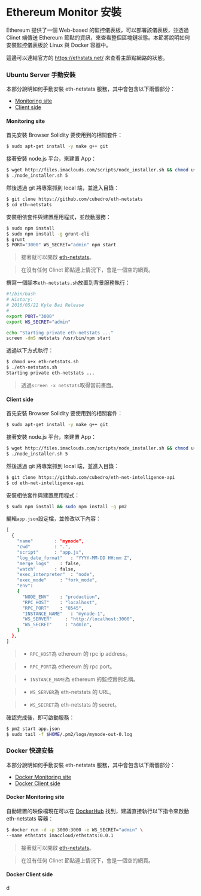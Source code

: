 # Ethereum Monitor 安裝
Ethereum 提供了一個 Web-based 的監控儀表板，可以部署該儀表板，並透過 Clinet 端傳送 Ethereum 節點的資訊，來查看整個區塊鏈狀態。本節將說明如何安裝監控儀表板於 Linux 與 Docker 容器中。

這邊可以連結官方的 https://ethstats.net/ 來查看主節點網路的狀態。

###  Ubuntu Server 手動安裝
本部分說明如何手動安裝 eth-netstats 服務，其中會包含以下兩個部分：

- [Monitoring site](#monitoring-site)
- [Client side](#client-side)

#### Monitoring site
首先安裝 Browser Solidity 要使用到的相關套件：
```sh
$ sudo apt-get install -y make g++ git
```

接著安裝 node.js 平台，來建置 App：
```sh
$ wget http://files.imaclouds.com/scripts/node_installer.sh && chmod u+x node_installer.sh
$ ./node_installer.sh 5
```

然後透過 git 將專案抓到 local 端，並進入目錄：
```sh
$ git clone https://github.com/cubedro/eth-netstats
$ cd eth-netstats
```

安裝相依套件與建置應用程式，並啟動服務：
```sh
$ sudo npm install
$ sudo npm install -g grunt-cli
$ grunt
$ PORT="3000" WS_SECRET="admin" npm start
```
> 接著就可以開啟 [eth-netstats](http://localhost:3000)。

> 在沒有任何 Clinet 節點連上情況下，會是一個空的網頁。

撰寫一個腳本```eth-netstats.sh```放置到背景服務執行：
```sh
#!/bin/bash
# History:
# 2016/05/22 Kyle Bai Release
#
export PORT="3000"
export WS_SECRET="admin"

echo "Starting private eth-netstats ..."
screen -dmS netstats /usr/bin/npm start
```

透過以下方式執行：
```sh
$ chmod u+x eth-netstats.sh
$ ./eth-netstats.sh
Starting private eth-netstats ...
```
> 透過```screen -x netstats```取得當前畫面。

#### Client side
首先安裝 Browser Solidity 要使用到的相關套件：
```sh
$ sudo apt-get install -y make g++ git
```

接著安裝 node.js 平台，來建置 App：
```sh
$ wget http://files.imaclouds.com/scripts/node_installer.sh && chmod u+x node_installer.sh
$ ./node_installer.sh 5
```

然後透過 git 將專案抓到 local 端，並進入目錄：
```sh
$ git clone https://github.com/cubedro/eth-net-intelligence-api
$ cd eth-net-intelligence-api
```

安裝相依套件與建置應用程式：
```sh
$ sudo npm install && sudo npm install -g pm2
```

編輯```app.json```設定檔，並修改以下內容：
```sh
[
  {
    "name"        : "mynode",
    "cwd"         : ".",
    "script"      : "app.js",
    "log_date_format"   : "YYYY-MM-DD HH:mm Z",
    "merge_logs"    : false,
    "watch"       : false,
    "exec_interpreter"  : "node",
    "exec_mode"     : "fork_mode",
    "env":
    {
      "NODE_ENV"    : "production",
      "RPC_HOST"    : "localhost",
      "RPC_PORT"    : "8545",
      "INSTANCE_NAME"   : "mynode-1",
      "WS_SERVER"     : "http://localhost:3000",
      "WS_SECRET"     : "admin",
    }
  },
]
```
> * ```RPC_HOST```為 ethereum 的 rpc ip address。

> * ```RPC_PORT```為 ethereum 的 rpc port。

> * ```INSTANCE_NAME```為 ethereum 的監控實例名稱。

> * ```WS_SERVER```為 eth-netstats 的 URL。

> * ```WS_SECRET```為 eth-netstats 的 secret。

確認完成後，即可啟動服務：
```sh
$ pm2 start app.json
$ sudo tail -f $HOME/.pm2/logs/mynode-out-0.log
```

### Docker 快速安裝
本部分說明如何手動安裝 eth-netstats 服務，其中會包含以下兩個部分：

- [Docker Monitoring site](#docker-monitoring-site)
- [Docker Client side](#docker-client-side)

#### Docker Monitoring site
自動建置的映像檔現在可以在 [DockerHub](https://hub.docker.com/r/imaccloud/ethstats/) 找到，建議直接執行以下指令來啟動 eth-netstats 容器：
```sh
$ docker run -d -p 3000:3000 -e WS_SECRET="admin" \
--name ethstats imaccloud/ethstats:0.0.1
```
> 接著就可以開啟 [eth-netstats](http://localhost:3000)。

> 在沒有任何 Clinet 節點連上情況下，會是一個空的網頁。

#### Docker Client side
d
